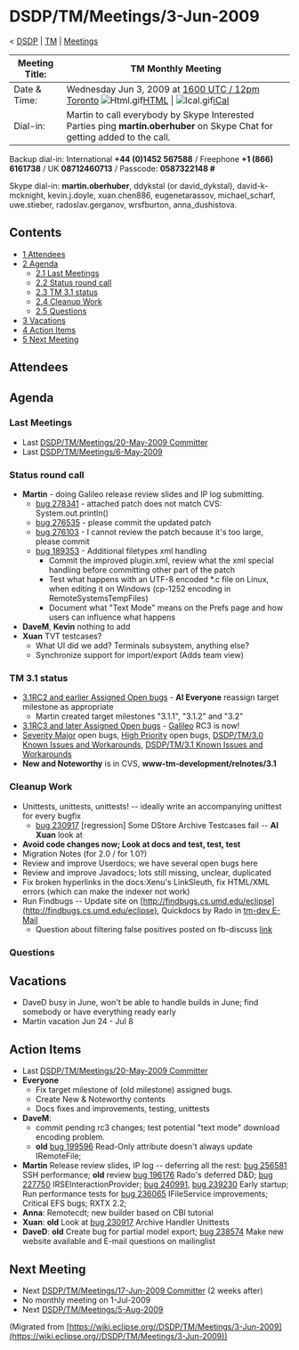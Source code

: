 

DSDP/TM/Meetings/3-Jun-2009
===========================

< [DSDP](./DSDP "DSDP")‎ | [TM](./DSDP/TM "DSDP/TM")‎ | [Meetings](./DSDP/TM/Meetings "DSDP/TM/Meetings")

| Meeting Title: | **TM Monthly Meeting** |
| --- | --- |
| Date & Time: | Wednesday Jun 3, 2009 at [1600 UTC / 12pm Toronto](http://www.timeanddate.com/worldclock/fixedtime.html?month=6&day=3&year=2009&hour=16&min=00&sec=0&p1=0)   ![Html.gif](https://raw.githubusercontent.com/wiki/eclipse-datatools/.github/images/Html.gif)[HTML](http://www.google.com/calendar/embed?src=vn70im36r00qeusu8nme50cils@group.calendar.google.com&ctz=Canada/Toronto) \| ![Ical.gif](https://raw.githubusercontent.com/wiki/eclipse-datatools/.github/images/Ical.gif)[iCal](http://www.google.com/calendar/ical/vn70im36r00qeusu8nme50cils@group.calendar.google.com/public/basic.ics) |
| Dial-in: | Martin to call everybody by Skype   Interested Parties ping **martin.oberhuber** on Skype Chat for getting added to the call. |

Backup dial-in: International **+44 (0)1452 567588** / Freephone **+1 (866) 6161738** / UK **08712460713** / Passcode: **0587322148 #**

Skype dial-in: **martin.oberhuber**, ddykstal (or david\_dykstal), david-k-mcknight, kevin.j.doyle, xuan.chen886, eugenetarassov, michael\_scharf, uwe.stieber, radoslav.gerganov, wrsfburton, anna_dushistova.  

Contents
--------

*   [1 Attendees](#Attendees)
*   [2 Agenda](#Agenda)
    *   [2.1 Last Meetings](#Last-Meetings)
    *   [2.2 Status round call](#Status-round-call)
    *   [2.3 TM 3.1 status](#TM-3.1-status)
    *   [2.4 Cleanup Work](#Cleanup-Work)
    *   [2.5 Questions](#Questions)
*   [3 Vacations](#Vacations)
*   [4 Action Items](#Action-Items)
*   [5 Next Meeting](#Next-Meeting)

Attendees
---------

Agenda
------

### Last Meetings

*   Last [DSDP/TM/Meetings/20-May-2009 Committer](./DSDP/TM/Meetings/20-May-2009_Committer "DSDP/TM/Meetings/20-May-2009 Committer")
*   Last [DSDP/TM/Meetings/6-May-2009](./DSDP/TM/Meetings/6-May-2009 "DSDP/TM/Meetings/6-May-2009")

### Status round call

*   **Martin** \- doing Galileo release review slides and IP log submitting.
    *   [bug 278341](https://bugs.eclipse.org/bugs/show_bug.cgi?id=278341) \- attached patch does not match CVS: System.out.println()
    *   [bug 276535](https://bugs.eclipse.org/bugs/show_bug.cgi?id=276535) \- please commit the updated patch
    *   [bug 276103](https://bugs.eclipse.org/bugs/show_bug.cgi?id=276103) \- I cannot review the patch because it's too large, please commit
    *   [bug 189353](https://bugs.eclipse.org/bugs/show_bug.cgi?id=189353) \- Additional filetypes xml handling
        *   Commit the improved plugin.xml, review what the xml special handling before committing other part of the patch
        *   Test what happens with an UTF-8 encoded *.c file on Linux, when editing it on Windows (cp-1252 encoding in RemoteSystemsTempFiles)
        *   Document what "Text Mode" means on the Prefs page and how users can influence what happens
*   **DaveM**, **Kevin** nothing to add
*   **Xuan** TVT testcases?
    *   What UI did we add? Terminals subsystem, anything else?
    *   Synchronize support for import/export (Adds team view)

### TM 3.1 status

*   [3.1RC2 and earlier Assigned Open bugs](https://bugs.eclipse.org/bugs/buglist.cgi?query_format=advanced&product=Target+Management&target_milestone=3.0&target_milestone=3.0.1&target_milestone=3.0.2&target_milestone=3.1+M2&target_milestone=3.1+M3&target_milestone=3.1+M4&target_milestone=3.1+M5&target_milestone=3.1+M6&target_milestone=3.1+M7&target_milestone=3.1+RC1&target_milestone=3.1+RC2&bug_status=UNCONFIRMED&bug_status=NEW&bug_status=ASSIGNED&bug_status=REOPENED&cmdtype=doit) \- **AI Everyone** reassign target milestone as appropriate
    *   Martin created target milestones "3.1.1", "3.1.2" and "3.2"
*   [3.1RC3 and later Assigned Open bugs](https://bugs.eclipse.org/bugs/buglist.cgi?query_format=advanced&product=Target+Management&target_milestone=3.1+RC3&target_milestone=3.1+RC4&target_milestone=3.1&bug_status=UNCONFIRMED&bug_status=NEW&bug_status=ASSIGNED&bug_status=REOPENED&cmdtype=doit) \- [Galileo](./Galileo "Galileo") RC3 is now!
*   [Severity Major](https://bugs.eclipse.org/bugs/buglist.cgi?query_format=advanced&classification=DSDP&product=Target+Management&bug_status=UNCONFIRMED&bug_status=NEW&bug_status=ASSIGNED&bug_status=REOPENED&bug_severity=blocker&bug_severity=critical&bug_severity=major&cmdtype=doit) open bugs, [High Priority](https://bugs.eclipse.org/bugs/buglist.cgi?query_format=advanced&classification=DSDP&product=Target+Management&bug_status=UNCONFIRMED&bug_status=NEW&bug_status=ASSIGNED&bug_status=REOPENED&cmdtype=doit&field0-0-0=priority&type0-0-0=regexp&value0-0-0=P%5B12%5D&field0-0-1=bug_severity&type0-0-1=regexp&value0-0-1=blocker%7Ccritical%7Cmajor) open bugs, [DSDP/TM/3.0 Known Issues and Workarounds](./DSDP/TM/3.0_Known_Issues_and_Workarounds "DSDP/TM/3.0 Known Issues and Workarounds"), [DSDP/TM/3.1 Known Issues and Workarounds](./DSDP/TM/3.1_Known_Issues_and_Workarounds "DSDP/TM/3.1 Known Issues and Workarounds")
*   **New and Noteworthy** is in CVS, **www-tm-development/relnotes/3.1**

  

### Cleanup Work

*   Unittests, unittests, unittests! -- ideally write an accompanying unittest for every bugfix
    *   [bug 230917](https://bugs.eclipse.org/bugs/show_bug.cgi?id=230917) \[regression\] Some DStore Archive Testcases fail -- **AI Xuan** look at
*   **Avoid code changes now; Look at docs and test, test, test**
*   Migration Notes (for 2.0 / for 1.0?)
*   Review and improve Userdocs; we have several open bugs here
*   Review and improve Javadocs; lots still missing, unclear, duplicated
*   Fix broken hyperlinks in the docs:Xenu's LinkSleuth, fix HTML/XML errors (which can make the indexer not work)
*   Run Findbugs -- Update site on [http://findbugs.cs.umd.edu/eclipse](http://findbugs.cs.umd.edu/eclipse), Quickdocs by Rado in [tm-dev E-Mail](http://dev.eclipse.org/mhonarc/lists/dsdp-tm-dev/msg01869.html)
    *   Question about filtering false positives posted on fb-discuss [link](https://mailman.cs.umd.edu/pipermail/findbugs-discuss/2008-May/002374.html)

  

### Questions

Vacations
---------

*   DaveD busy in June, won't be able to handle builds in June; find somebody or have everything ready early
*   Martin vacation Jun 24 - Jul 8

Action Items
------------

*   Last [DSDP/TM/Meetings/20-May-2009 Committer](./DSDP/TM/Meetings/20-May-2009_Committer "DSDP/TM/Meetings/20-May-2009 Committer")
*   **Everyone**
    *   Fix target milestone of (old milestone) assigned bugs.
    *   Create New & Noteworthy contents
    *   Docs fixes and improvements, testing, unittests
*   **DaveM**:
    *   commit pending rc3 changes; test potential "text mode" download encoding problem.
    *   **old** [bug 199596](https://bugs.eclipse.org/bugs/show_bug.cgi?id=199596) Read-Only attribute doesn't always update IRemoteFile;
*   **Martin** Release review slides, IP log -- deferring all the rest: [bug 256581](https://bugs.eclipse.org/bugs/show_bug.cgi?id=256581) SSH performance; **old** review [bug 196176](https://bugs.eclipse.org/bugs/show_bug.cgi?id=196176) Rado's deferred D&D; [bug 227750](https://bugs.eclipse.org/bugs/show_bug.cgi?id=227750) IRSEInteractionProvider; [bug 240991](https://bugs.eclipse.org/bugs/show_bug.cgi?id=240991), [bug 239230](https://bugs.eclipse.org/bugs/show_bug.cgi?id=239230) Early startup; Run performance tests for [bug 236065](https://bugs.eclipse.org/bugs/show_bug.cgi?id=236065) IFileService improvements; Critical EFS bugs; RXTX 2.2;
*   **Anna**: Remotecdt; new builder based on CBI tutorial
*   **Xuan**: **old** Look at [bug 230917](https://bugs.eclipse.org/bugs/show_bug.cgi?id=230917) Archive Handler Unittests
*   **DaveD**: **old** Create bug for partial model export; [bug 238574](https://bugs.eclipse.org/bugs/show_bug.cgi?id=238574) Make new website available and E-mail questions on mailinglist

Next Meeting
------------

*   Next [DSDP/TM/Meetings/17-Jun-2009 Committer](./DSDP/TM/Meetings/17-Jun-2009_Committer "DSDP/TM/Meetings/17-Jun-2009 Committer") (2 weeks after)
*   No monthly meeting on 1-Jul-2009
*   Next [DSDP/TM/Meetings/5-Aug-2009](./DSDP/TM/Meetings/5-Aug-2009 "DSDP/TM/Meetings/5-Aug-2009")


(Migrated from [https://wiki.eclipse.org//DSDP/TM/Meetings/3-Jun-2009](https://wiki.eclipse.org//DSDP/TM/Meetings/3-Jun-2009))